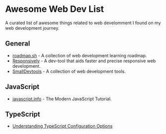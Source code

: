 # Awesome Web Dev List

A curated list of awesome things related 
to web develomment I found on my web 
development journey.

## General
- [roadmap.sh](https://roadmap.sh/) - A collection of web development learning roadmap.
- [Responsively](https://responsively.app/) - A dev-tool that aids faster and precise responsive web development.
- [SmallDevtools](https://smalldev.tools/) - A collection of web development tools.

## JavaScript
- [javascript.info](https://javascript.info/) - The Modern JavaScript Tutorial.

## TypeScript
- [Understanding TypeScript Configuration Options](https://javascript.plainenglish.io/typescript-configuration-options-tsconfig-json-561d4a2ad4b)

